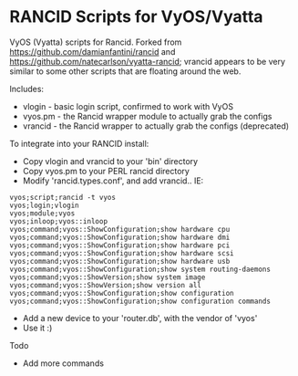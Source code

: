 RANCID Scripts for VyOS/Vyatta
======

VyOS (Vyatta) scripts for Rancid.  Forked from 
https://github.com/damianfantini/rancid and 
https://github.com/natecarlson/vyatta-rancid; vrancid appears to be very 
similar to some other scripts that are floating around the web.

Includes:
* vlogin - basic login script, confirmed to work with VyOS
* vyos.pm - the Rancid wrapper module to actually grab the configs
* vrancid - the Rancid wrapper to actually grab the configs (deprecated)

To integrate into your RANCID install:
* Copy vlogin and vrancid to your 'bin' directory
* Copy vyos.pm to your PERL rancid directory
* Modify 'rancid.types.conf', and add vrancid.. IE:

```
vyos;script;rancid -t vyos
vyos;login;vlogin
vyos;module;vyos
vyos;inloop;vyos::inloop
vyos;command;vyos::ShowConfiguration;show hardware cpu
vyos;command;vyos::ShowConfiguration;show hardware dmi
vyos;command;vyos::ShowConfiguration;show hardware pci
vyos;command;vyos::ShowConfiguration;show hardware scsi
vyos;command;vyos::ShowConfiguration;show hardware usb
vyos;command;vyos::ShowConfiguration;show system routing-daemons
vyos;command;vyos::ShowVersion;show system image
vyos;command;vyos::ShowVersion;show version all
vyos;command;vyos::ShowConfiguration;show configuration
vyos;command;vyos::ShowConfiguration;show configuration commands
```
* Add a new device to your 'router.db', with the vendor of 'vyos'
* Use it  :)

Todo

* Add more commands
